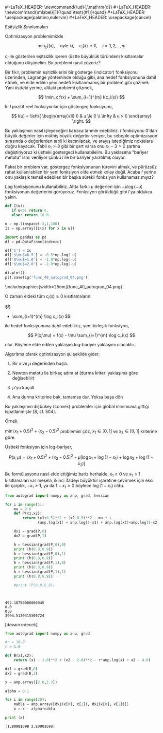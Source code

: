 #+LaTeX_HEADER: \newcommand{\ud}{\,\mathrm{d}}
#+LaTeX_HEADER: \newcommand{\mlabel}[1]{\quad \text{(#1)}\quad}
#+LaTeX_HEADER: \usepackage{palatino,eulervm}
#+LaTeX_HEADER: \usepackage{cancel}

Esitsizlik Sınırlamaları 

Optimizasyon problemimizde 

$$
\min_x f(x), 
\quad 
\textrm{oyle ki}, 
\quad 
c_i(x) \ge 0, 
\quad i=1,2,..,m
$$

$c_i$ ile gösterilen eşitsizlik içeren (üstte büyüklük türünden)
kısıtlamalar olduğunu düşünelim. Bu problemi nasıl çözeriz?

Bir fikir, problemin eşitizliklerini bir gösterge (indicator)
fonksiyonu üzerinden, Lagrange yönteminde olduğu gibi, ana hedef
fonksiyonuna dahil etmek, ve elde edilen yeni hedefi kısıtlanmamış bir
problem gibi çözmek. Yani üstteki yerine, alttaki problemi çözmek,

$$
\min_x f(x) + \sum_{i=1}^{m} I(c_i(x))
$$

ki $I$ pozitif reel fonksiyonlar için göstergeç fonksiyonu,

$$
I(u) = 
\left\{ \begin{array}{ll}
0 & u \le 0 \\
\infty & u > 0
\end{array} \right.
$$

Bu yaklaşımın nasıl işleyeceğini kabaca tahmin edebiliriz. $I$
fonksiyonu 0'dan büyük değerler için müthiş büyük değerler veriyor, bu
sebeple optimizasyon sırasında o değerlerden tabii ki kaçınılacak, ve
arayış istediğimiz noktalara doğru kayacak. Tabii $x_1 > 3$ gibi bir
şart varsa onu $x_1 - 3 > 0$ şartına değiştiriyoruz ki üstteki
göstergeci kullanabilelim. Bu yaklaşıma "bariyer metotu" ismi
veriliyor çünkü $I$ ile bir bariyer yaratılmış oluyor.

Fakat bir problem var, göstergeç fonksiyonunun türevini almak, ve
pürüzsüz rahat kullanılabilen bir yeni fonksiyon elde etmek kolay
değil. Acaba $I$ yerine onu yaklaşık temsil edebilen bir başka sürekli
fonksiyon kullanamaz mıyız?

Log fonksiyonunu kullanabiliriz. Altta farklı $\mu$ değerleri için
$-\mu \log(-u)$ fonksiyonun değerlerini görüyoruz. Fonksiyon görüldüğü
gibi $I$'ya oldukca yakın.

```python
def I(u): 
   if u<0: return 0.
   else: return 10.0

u = np.linspace(-3,1,100)
Is = np.array([I(x) for x in u])

import pandas as pd
df = pd.DataFrame(index=u)

df['I'] = Is
df['$\mu$=0.5'] = -0.5*np.log(-u)
df['$\mu$=1.0'] = -1.0*np.log(-u)
df['$\mu$=2.0'] = -2.0*np.log(-u)

df.plot()
plt.savefig('func_40_autograd_04.png')
```

\includegraphics[width=25em]{func_40_autograd_04.png}

O zaman eldeki tüm $c_i(x) \ge 0$ kısıtlamalarını

$$
- \sum_{i=1}^{m} \log c_i(x)
$$

ile hedef fonksiyonuna dahil edebiliriz, yeni birleşik fonksiyon,

$$
P(x;\mu) = f(x) - \mu \sum_{i=1}^{m} \log c_i(x) 
$$

olur. Böylece elde edilen yaklaşım log-bariyer yaklaşımı olacaktır. 

Algoritma olarak optimizasyon şu şekilde gider;

1) Bir $x$ ve $\mu$ değerinden başla.

2) Newton metotu ile birkaç adım at (durma kriteri yaklaşıma göre değisebilir)

3) $\mu$'yu küçült

4) Ana durma kriterine bak, tamamsa dur. Yoksa başa dön

Bu yaklaşımın dışbükey (convex) problemler için global minimuma
gittiği ispatlanmıştır [8, sf. 504].

Örnek

$\min (x_1 + 0.5)^2 + (x_2 - 0.5)^2$ problemini çöz, $x_1 \in [0,1]$ ve $x_2 \in
[0,1]$ kriterine göre.

Üstteki fonksiyon için log-bariyer,

$$
P(x;\mu) = (x_1 + 0.5)^2 + (x_2-0.5)^2 -
\mu 
\big[
\log x_1 + \log (1-x_1) + \log x_2 + \log (1-x_2)
\big]
$$

Bu formülasyonu nasıl elde ettiğimiz bariz herhalde, $x_1 \ge 0$ ve
$x_1 \le 1$ kısıtlamaları var mesela, ikinci ifadeyi büyüktür
işaretine çevirmek için eksi ile çarptık, $-x_1 \ge 1$, ya da $1-x_1
\ge 0$ böylece $\log(1-x_1)$ oldu.


```python
from autograd import numpy as anp, grad, hessian

for i in range(1):
    mu = 2.0
    def P(x1,x2):
        return (x1+0.5)**2 + (x2-0.5)**2 - mu * \
               (anp.log(x1) + anp.log(1-x1) + anp.log(x2)+anp.log(1-x2))

    dx1 = grad(P,0)
    dx2 = grad(P,1)

    h = hessian(grad(P,0),0)
    print (h(0.8,0.9))
    h = hessian(grad(P,0),1)
    print (h(0.8,0.9))
    h = hessian(grad(P,1),0)
    print (h(0.8,0.9))
    h = hessian(grad(P,1),1)
    print (h(0.8,0.9))

    #print (P(0.8,0.8))

    


```

```text
492.18750000000045
0.0
0.0
3994.5130315500724
```














[devam edecek]



























```python
from autograd import numpy as anp, grad

#r = 10.0
r = 1.0

def B(x1,x2):
    return (x1 - 1.0)**2 + (x2 - 2.0)**2 - r*anp.log(x1 + x2 - 4.0)

dx1 = grad(B,0)
dx2 = grad(B,1)

x = anp.array([2.0,3.0])

alpha = 0.1

for i in range(20):   
    nabla = anp.array([dx1(x[0], x[1]), dx2(x[0], x[1])])
    x = x - alpha*nabla

print (x)
```

```text
[1.80901699 2.80901699]
```





















